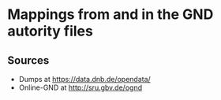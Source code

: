 # Mappings from and in the GND autority files

## Sources

- Dumps at <https://data.dnb.de/opendata/>
- Online-GND at <http://sru.gbv.de/ognd> 

